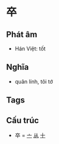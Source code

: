# 卒

## Phát âm
* Hán Việt: tốt

## Nghĩa
* quân lính, tôi tớ

## Tags


## Cấu trúc
* 卒 = [亠](亠.md) [从](从.md) [十](十.md)

<script>window.HANZI_FIELD='卒';</script>